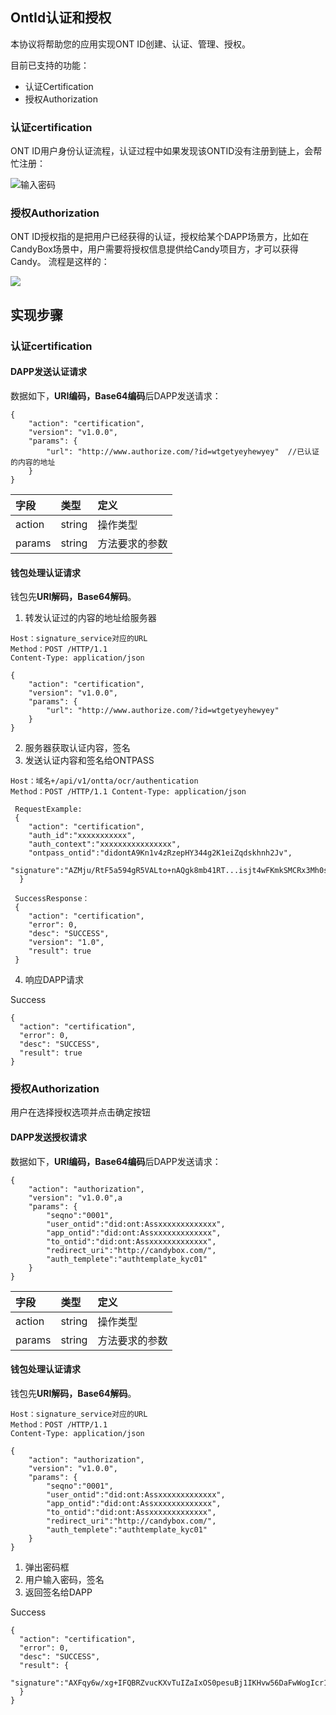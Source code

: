 ## OntId认证和授权

本协议将帮助您的应用实现ONT ID创建、认证、管理、授权。

目前已支持的功能：
* 认证Certification
* 授权Authorization

### 认证certification

ONT ID用户身份认证流程，认证过程中如果发现该ONTID没有注册到链上，会帮忙注册：

![输入密码](https://raw.githubusercontent.com/ontio/documentation/master/pro-website-docs/assets/ui-register.jpg) 

### 授权Authorization

ONT ID授权指的是把用户已经获得的认证，授权给某个DAPP场景方，比如在CandyBox场景中，用户需要将授权信息提供给Candy项目方，才可以获得Candy。 流程是这样的：

![](https://raw.githubusercontent.com/ontio/documentation/master/pro-website-docs/assets/auth.png)

## 实现步骤

### 认证certification


#### DAPP发送认证请求

数据如下，**URI编码，Base64编码**后DAPP发送请求：
```
{
	"action": "certification",
	"version": "v1.0.0",
	"params": {
	    "url": "http://www.authorize.com/?id=wtgetyeyhewyey"  //已认证的内容的地址
	}
}
```

|字段|类型|定义|
| :---| :---| :---|
| action | string | 操作类型|
| params | string | 方法要求的参数 |


#### 钱包处理认证请求

钱包先**URI解码，Base64解码**。

1. 转发认证过的内容的地址给服务器
```
Host：signature_service对应的URL
Method：POST /HTTP/1.1
Content-Type: application/json

{
	"action": "certification",
	"version": "v1.0.0",
	"params": {
	    "url": "http://www.authorize.com/?id=wtgetyeyhewyey"
	}
}
```
2. 服务器获取认证内容，签名
3. 发送认证内容和签名给ONTPASS

```
Host：域名+/api/v1/ontta/ocr/authentication 
Method：POST /HTTP/1.1 Content-Type: application/json 

 RequestExample: 
 { 
    "action": "certification", 
    "auth_id":"xxxxxxxxxxx", 
    "auth_context":"xxxxxxxxxxxxxxxx", 
    "ontpass_ontid":"didontA9Kn1v4zRzepHY344g2K1eiZqdskhnh2Jv", 
    "signature":"AZMju/RtF5a594gR5VALto+nAQgk8mb41RT...isjt4wFKmkSMCRx3Mh0sk521jU5S4=" 
  } 
 
 SuccessResponse： 
 { 
    "action": "certification", 
    "error": 0, 
    "desc": "SUCCESS", 
    "version": "1.0", 
    "result": true 
 }
```


4. 响应DAPP请求

Success
```
{
  "action": "certification",
  "error": 0,
  "desc": "SUCCESS",
  "result": true
}
```




### 授权Authorization

用户在选择授权选项并点击确定按钮

#### DAPP发送授权请求

数据如下，**URI编码，Base64编码**后DAPP发送请求：
```
{
	"action": "authorization",
	"version": "v1.0.0",a
	"params": {
	    "seqno":"0001",
        "user_ontid":"did:ont:Assxxxxxxxxxxxxx",
        "app_ontid":"did:ont:Assxxxxxxxxxxxxx",
        "to_ontid":"did:ont:Assxxxxxxxxxxxxx",
        "redirect_uri":"http://candybox.com/",
        "auth_templete":"authtemplate_kyc01"
	}
}
```

|字段|类型|定义|
| :---| :---| :---|
| action | string | 操作类型|
| params | string | 方法要求的参数 |


#### 钱包处理认证请求

钱包先**URI解码，Base64解码**。


```
Host：signature_service对应的URL
Method：POST /HTTP/1.1
Content-Type: application/json

{
	"action": "authorization",
	"version": "v1.0.0",
	"params": {
	    "seqno":"0001",
        "user_ontid":"did:ont:Assxxxxxxxxxxxxx",
        "app_ontid":"did:ont:Assxxxxxxxxxxxxx",
        "to_ontid":"did:ont:Assxxxxxxxxxxxxx",
        "redirect_uri":"http://candybox.com/",
        "auth_templete":"authtemplate_kyc01"
	}
}
```
1. 弹出密码框
2. 用户输入密码，签名
3. 返回签名给DAPP

Success
```
{
  "action": "certification",
  "error": 0,
  "desc": "SUCCESS",
  "result": {
      "signature":"AXFqy6w/xg+IFQBRZvucKXvTuIZaIxOS0pesuBj1IKHvw56DaFwWogIcr1B9zQ13nUM0w5g30KHNNVCTo14lHF0="
  }
}
```